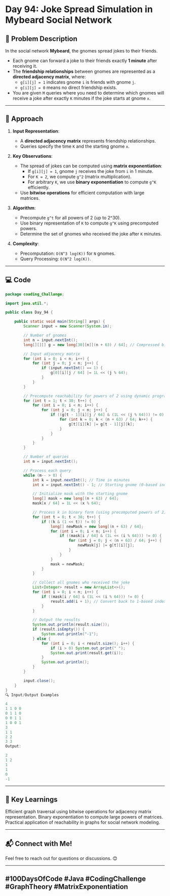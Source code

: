 # Day 94: Joke Spread Simulation in Mybeard Social Network

## 📝 Problem Description

In the social network **Mybeard**, the gnomes spread jokes to their friends.  
- Each gnome can forward a joke to their friends exactly **1 minute** after receiving it.
- The **friendship relationships** between gnomes are represented as a **directed adjacency matrix**, where:
  - `g[i][j] = 1` indicates gnome `i` is friends with gnome `j`.
  - `g[i][j] = 0` means no direct friendship exists.
- You are given `M` queries where you need to determine which gnomes will receive a joke after exactly `K` minutes if the joke starts at gnome `x`.

---

## 🚀 Approach

1. **Input Representation**:
   - A **directed adjacency matrix** represents friendship relationships.
   - Queries specify the time `K` and the starting gnome `x`.

2. **Key Observations**:
   - The spread of jokes can be computed using **matrix exponentiation**:
     - If `g[i][j] = 1`, gnome `j` receives the joke from `i` in 1 minute.
     - For `K = 2`, we compute `g^2` (matrix multiplication).
     - For arbitrary `K`, we use **binary exponentiation** to compute `g^K` efficiently.
   - Use **bitwise operations** for efficient computation with large matrices.

3. **Algorithm**:
   - Precompute `g^t` for all powers of 2 (up to 2^30).
   - Use binary representation of `K` to compute `g^K` using precomputed powers.
   - Determine the set of gnomes who received the joke after `K` minutes.

4. **Complexity**:
   - Precomputation: `O(N^3 log(K))` for `N` gnomes.
   - Query Processing: `O(N^2 log(K))`.

---

## 💻 Code

```java
package coading_Challange;

import java.util.*;

public class Day_94 {

    public static void main(String[] args) {
        Scanner input = new Scanner(System.in);

        // Number of gnomes
        int n = input.nextInt();
        long[][][] g = new long[30][n][(n + 63) / 64]; // Compressed bitwise representation of adjacency matrix

        // Input adjacency matrix
        for (int i = 0; i < n; i++) {
            for (int j = 0; j < n; j++) {
                if (input.nextInt() == 1) {
                    g[0][i][j / 64] |= 1L << (j % 64);
                }
            }
        }

        // Precompute reachability for powers of 2 using dynamic programming
        for (int t = 1; t < 30; t++) {
            for (int i = 0; i < n; i++) {
                for (int j = 0; j < n; j++) {
                    if ((g[t - 1][i][j / 64] & (1L << (j % 64))) != 0) {
                        for (int k = 0; k < (n + 63) / 64; k++) {
                            g[t][i][k] |= g[t - 1][j][k];
                        }
                    }
                }
            }
        }

        // Number of queries
        int m = input.nextInt();

        // Process each query
        while (m-- > 0) {
            int k = input.nextInt(); // Time in minutes
            int x = input.nextInt() - 1; // Starting gnome (0-based indexing)

            // Initialize mask with the starting gnome
            long[] mask = new long[(n + 63) / 64];
            mask[x / 64] = 1L << (x % 64);

            // Process k in binary form (using precomputed powers of 2)
            for (int t = 0; t < 30; t++) {
                if ((k & (1 << t)) != 0) {
                    long[] newMask = new long[(n + 63) / 64];
                    for (int i = 0; i < n; i++) {
                        if ((mask[i / 64] & (1L << (i % 64))) != 0) {
                            for (int j = 0; j < (n + 63) / 64; j++) {
                                newMask[j] |= g[t][i][j];
                            }
                        }
                    }
                    mask = newMask;
                }
            }

            // Collect all gnomes who received the joke
            List<Integer> result = new ArrayList<>();
            for (int i = 0; i < n; i++) {
                if ((mask[i / 64] & (1L << (i % 64))) != 0) {
                    result.add(i + 1); // Convert back to 1-based indexing
                }
            }

            // Output the results
            System.out.println(result.size());
            if (result.isEmpty()) {
                System.out.println("-1");
            } else {
                for (int i = 0; i < result.size(); i++) {
                    if (i > 0) System.out.print(" ");
                    System.out.print(result.get(i));
                }
                System.out.println();
            }
        }

        input.close();
    }
}
🔍 Input/Output Examples

4
1 1 0 0
0 1 1 0
0 0 1 1
1 0 0 1
3
1 1
2 2
3 3
Output:

2
1 2
1
1
0
-1
```
---
## 🧠 Key Learnings
Efficient graph traversal using bitwise operations for adjacency matrix representation.
Binary exponentiation to compute large powers of matrices.
Practical application of reachability in graphs for social network modeling.

---
## 📬 Connect with Me!
Feel free to reach out for questions or discussions. 😊

---
## #100DaysOfCode #Java #CodingChallenge #GraphTheory #MatrixExponentiation
